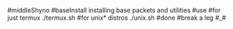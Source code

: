 #middleShyno
#baseInstall
installing base packets and utilities
#use
#for just termux
./termux.sh
#for unix* distros
./unix.sh
#done
#break a leg #_#
